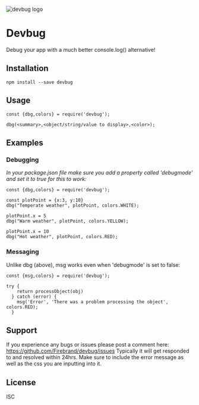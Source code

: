 ![devbug logo](https://raw.githubusercontent.com/Firebrand/devbug/master/logo.gif)

# Devbug

Debug your app with a much better console.log() alternative!


## Installation

```
npm install --save devbug
```


## Usage

```
const {dbg,colors} = require('devbug');

dbg(<summary>,<object/string/value to display>,<color>);
```


## Examples

### Debugging

*In your package.json file make sure you add a property called 'debugmode' and set it to true for this to work:*

```
const {dbg,colors} = require('devbug');

const plotPoint = {x:3, y:10}
dbg("Temperate weather", plotPoint, colors.WHITE);

plotPoint.x = 5
dbg("Warm weather", plotPoint, colors.YELLOW);

plotPoint.x = 10
dbg("Hot weather", plotPoint, colors.RED);
```

### Messaging

Unlike dbg (above), msg works even when 'debugmode' is set to false:

```
const {msg,colors} = require('devbug');

try {
    return processObject(obj)
  } catch (error) {
    msg('Error', 'There was a problem processing the object', colors.RED);
  }
```

## Support

If you experience any bugs or issues please post a comment here:  <https://github.com/Firebrand/devbug/issues>
Typically it will get responded to and resolved within 24hrs.
Make sure to include the error message as well as the css you are inputting into it.

## License

ISC
